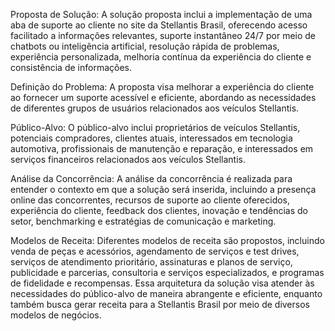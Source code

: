  Proposta de Solução:
   A solução proposta inclui a implementação de uma aba de suporte ao cliente no site da Stellantis Brasil,
   oferecendo acesso facilitado a informações relevantes, suporte instantâneo 24/7 por meio de chatbots ou
   inteligência artificial, resolução rápida de problemas, experiência personalizada, melhoria contínua da
   experiência do cliente e consistência de informações.
   

Definição do Problema:
   A proposta visa melhorar a experiência do cliente ao fornecer um suporte acessível e eficiente, abordando
   as necessidades de diferentes grupos de usuários relacionados aos veículos Stellantis.
   

 Público-Alvo:
   O público-alvo inclui proprietários de veículos Stellantis, potenciais compradores, clientes atuais,
   interessados em tecnologia automotiva, profissionais de manutenção e reparação, e interessados em serviços
   financeiros relacionados aos veículos Stellantis.

   
Análise da Concorrência:
   A análise da concorrência é realizada para entender o contexto em que a solução será inserida, incluindo a
   presença online das concorrentes, recursos de suporte ao cliente oferecidos, experiência do cliente, feedback
   dos clientes, inovação e tendências do setor, benchmarking e estratégias de comunicação e marketing.
   

 Modelos de Receita:
   Diferentes modelos de receita são propostos, incluindo venda de peças e acessórios, agendamento de serviços e 
   test drives, serviços de atendimento prioritário, assinaturas e planos de serviço, publicidade e parcerias,
   consultoria e serviços especializados, e programas de fidelidade e recompensas.
  Essa arquitetura da solução visa atender às necessidades do público-alvo de maneira abrangente e eficiente,
  enquanto também busca gerar receita para a Stellantis Brasil por meio de diversos modelos de negócios.

